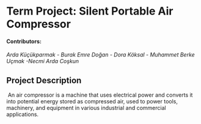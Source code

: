 # Term Project: Silent Portable Air Compressor
<h4>Contributors: </h4><i>Arda Küçükparmak - Burak Emre Doğan - Dora Köksal - Muhammet Berke Uçmak -Necmi Arda Coşkun</i>

<h2>Project Description</h2>
<img src="">
An air compressor is a machine that uses electrical power and converts it into potential energy stored as compressed air, used to power tools, machinery, and equipment in various industrial and commercial applications.

